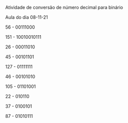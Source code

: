 Atividade de conversão de número decimal para binário

Aula do dia 08-11-21

56 - 00111000

151 - 10010010111

26 - 00011010

45 - 00101101

127 - 01111111

46 - 00101010

105 - 01101001

22 - 010110

37 - 0100101

87 - 01010111
